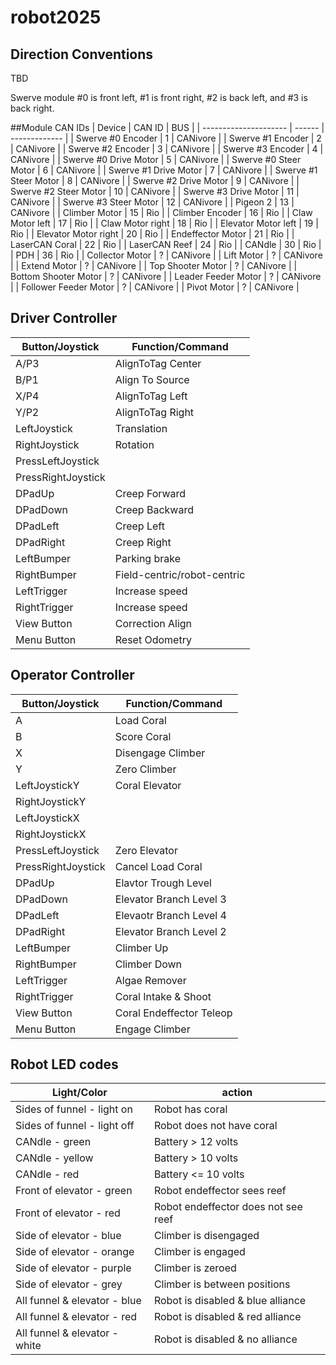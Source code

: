 # robot2025

## Direction Conventions
TBD

Swerve module #0 is front left, #1 is front right, #2 is back left, and #3 is back right.

##Module CAN IDs
| Device                | CAN ID |      BUS      |
| --------------------- | ------ | ------------- |
| Swerve #0 Encoder     |   1    |   CANivore    |
| Swerve #1 Encoder     |   2    |   CANivore    |
| Swerve #2 Encoder     |   3    |   CANivore    |
| Swerve #3 Encoder     |   4    |   CANivore    |
| Swerve #0 Drive Motor |   5    |   CANivore    |
| Swerve #0 Steer Motor |   6    |   CANivore    |
| Swerve #1 Drive Motor |   7    |   CANivore    |
| Swerve #1 Steer Motor |   8    |   CANivore    |
| Swerve #2 Drive Motor |   9    |   CANivore    |
| Swerve #2 Steer Motor |  10    |   CANivore    |
| Swerve #3 Drive Motor |  11    |   CANivore    |
| Swerve #3 Steer Motor |  12    |   CANivore    |
| Pigeon 2              |  13    |   CANivore    |
| Climber Motor         |  15    |   Rio         |
| Climber Encoder       |  16    |   Rio         |
| Claw Motor left       |  17    |   Rio         |
| Claw Motor right      |  18    |   Rio         |
| Elevator Motor left   |  19    |   Rio         |
| Elevator Motor right  |  20    |   Rio         |
| Endeffector Motor     |  21    |   Rio         |
| LaserCAN Coral        |  22    |   Rio         |
| LaserCAN Reef         |  24    |   Rio         |
| CANdle                |  30    |   Rio         |
| PDH                   |  36    |   Rio         |
| Collector Motor       |   ?    |   CANivore    |
| Lift Motor            |   ?    |   CANivore    |
| Extend Motor          |   ?    |   CANivore    |
| Top Shooter Motor     |   ?    |   CANivore    |
| Bottom Shooter Motor  |   ?    |   CANivore    |
| Leader Feeder Motor   |   ?    |   CANivore    |
| Follower Feeder Motor |   ?    |   CANivore    |
| Pivot Motor           |   ?    |   CANivore    |

## Driver Controller

|  Button/Joystick | Function/Command               |
|------------------|--------------------------------|
|A/P3              |AlignToTag Center               |
|B/P1              |Align To Source                 |
|X/P4              |AlignToTag Left                 |
|Y/P2              |AlignToTag Right                |
|LeftJoystick      |Translation                     |
|RightJoystick     |Rotation                        |
|PressLeftJoystick |                                |
|PressRightJoystick|                                |
|DPadUp            |Creep Forward                   |
|DPadDown          |Creep Backward                  |
|DPadLeft          |Creep Left                      |
|DPadRight         |Creep Right                     |
|LeftBumper        |Parking brake                   |
|RightBumper       |Field-centric/robot-centric     |
|LeftTrigger       |Increase speed                  |
|RightTrigger      |Increase speed                  |
|View Button       |Correction Align                |
|Menu Button       |Reset Odometry                  |


## Operator Controller

|  Button/Joystick | Function/Command         |
|------------------|--------------------------|
|A                 |Load Coral                |
|B                 |Score Coral               |
|X                 |Disengage Climber         |
|Y                 |Zero Climber              |
|LeftJoystickY     |Coral Elevator            |
|RightJoystickY    |                          |
|LeftJoystickX     |                          |
|RightJoystickX    |                          |
|PressLeftJoystick |Zero Elevator             |
|PressRightJoystick|Cancel Load Coral         |
|DPadUp            |Elavtor Trough Level      |
|DPadDown          |Elevator Branch Level 3   |
|DPadLeft          |Elevaotr Branch Level 4   |
|DPadRight         |Elevator Branch Level 2   |
|LeftBumper        |Climber Up                |
|RightBumper       |Climber Down              |
|LeftTrigger       |Algae Remover             |
|RightTrigger      |Coral Intake & Shoot      |
|View Button       |Coral Endeffector Teleop  |
|Menu Button       |Engage Climber            |

## Robot LED codes

| Light/Color                   | action                            |
|-------------------------------|-----------------------------------|
|Sides of funnel - light on     |Robot has coral                    |
|Sides of funnel - light off    |Robot does not have coral          |
|CANdle - green                 |Battery > 12 volts                 |
|CANdle - yellow                |Battery > 10 volts                 |
|CANdle - red                   |Battery <= 10 volts                |
|Front of elevator - green      |Robot endeffector sees reef        |
|Front of elevator - red        |Robot endeffector does not see reef|
|Side of elevator - blue        |Climber is disengaged              |
|Side of elevator - orange      |Climber is engaged                 |
|Side of elevator - purple      |Climber is zeroed                  |
|Side of elevator - grey        |Climber is between positions       |
|All funnel & elevator - blue   |Robot is disabled & blue alliance  |
|All funnel & elevator - red    |Robot is disabled & red alliance   |
|All funnel & elevator - white  |Robot is disabled & no  alliance   |